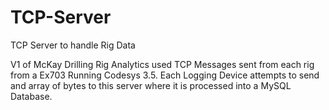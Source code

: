# TCP-Server
TCP Server to handle Rig Data

V1 of McKay Drilling Rig Analytics used TCP Messages sent from each rig from a Ex703 Running Codesys 3.5. Each Logging Device attempts to send and array of bytes to this server where it is processed into a MySQL Database.

